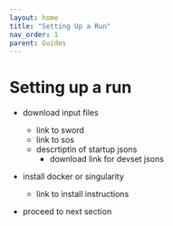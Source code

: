 ```yaml
---
layout: home
title: "Setting Up a Run"
nav_order: 1
parent: Guides
---
```


# Setting up a run

- download input files
    - link to sword
    - link to sos
    - descrtiptin of startup jsons
        - download link for devset jsons
    
- install docker or singularity
    - link to install instructions

- proceed to next section
